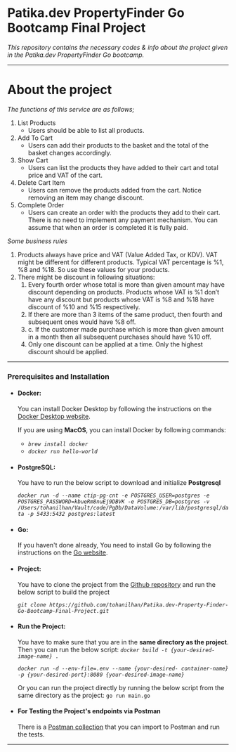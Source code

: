 
# Patika.dev PropertyFinder Go Bootcamp Final Project

*This repository contains the necessary codes &amp; info about the project given in the Patika.dev PropertyFinder Go bootcamp.*

---

# About the project

*The functions of this service are as follows;*

1. List Products
   - Users should be able to list all products.
2. Add To Cart
   - Users can add their products to the basket and the total of the basket changes accordingly.
3. Show Cart
   - Users can list the products they have added to their cart and total price and VAT of the cart.
4. Delete Cart Item
   - Users can remove the products added from the cart. Notice removing an item may change discount.
5. Complete Order
   - Users can create an order with the products they add to their cart. There is no need to implement any payment mechanism. You can assume that when an order is completed it is fully paid.

*Some business rules*

1. Products always have price and VAT (Value Added Tax, or KDV). VAT might be different for different products. Typical VAT percentage is %1, %8 and %18. So use these values for your products.
2. There might be discount in following situations:
   1.  Every fourth order whose total is more than given amount may have discount
depending on products. Products whose VAT is %1 don’t have any discount but products whose VAT is %8 and %18 have discount of %10 and %15 respectively.
   2. If there are more than 3 items of the same product, then fourth and subsequent ones would have %8 off.
   3. c. If the customer made purchase which is more than given amount in a month then all subsequent purchases should have %10 off.
   4. Only one discount can be applied at a time. Only the highest discount should be applied.

---

### Prerequisites and Installation

- #### **Docker:** 
  You can install Docker Desktop by following the instructions on the [Docker Desktop website](https://desktop.docker.com/).

  If you are using **MacOS**, you can install Docker by following commands:
    - *`brew install docker`*
    - *`docker run hello-world`*
  
 
- #### **PostgreSQL:**
  You have to run the below script to download and initialize **Postgresql**

   *`docker run -d --name ctip-pg-cnt -e POSTGRES_USER=postgres -e POSTGRES_PASSWORD=kbueRm8nuEj9DBVK -e POSTGRES_DB=postgres -v /Users/tohanilhan/Vault/code/PgDb/DataVolume:/var/lib/postgresql/data -p 5433:5432 postgres:latest`*

- #### **Go:**
  If you haven't done already, You need to install Go by following the instructions on the [Go website](https://golang.org/doc/install).

- #### **Project:**
  You have to clone the project from the [Github repository](https://github.com/tohanilhan/Patika.dev-Property-Finder-Go-Bootcamp-Final-Project) and run the below script to build the project
   
   *`git clone https://github.com/tohanilhan/Patika.dev-Property-Finder-Go-Bootcamp-Final-Project.git`*

- #### **Run the Project:**

     You have to make sure that you are in the **same directory as the project**. Then you can run the below script:
    *`docker build -t {your-desired-image-name} .`*

     *`docker run -d --env-file=.env --name {your-desired- container-name} -p {your-desired-port}:8080 {your-desired-image-name}`*
   
  Or you can run the project directly by running the below script from the same directory as the project:
    `go run main.go`

- #### **For Testing the Project's endpoints via Postman**
  There is a [Postman collection](https://github.com/tohanilhan/Patika.dev-Property-Finder-Go-Bootcamp-Final-Project/blob/main/PropertyFinder-FinalProject.postman_collection.json) that you can import to Postman and run the tests.

---
